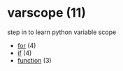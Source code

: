 # varscope (11)
step in to learn python variable scope

+ [for](for/README.md) (4)
+ [if](if/README.md) (4)
+ [function](function/README.md) (3)
